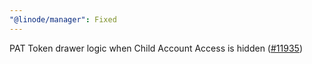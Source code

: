 ```yaml
---
"@linode/manager": Fixed
---
```


PAT Token drawer logic when Child Account Access is hidden ([#11935](https://github.com/linode/manager/pull/11935))
